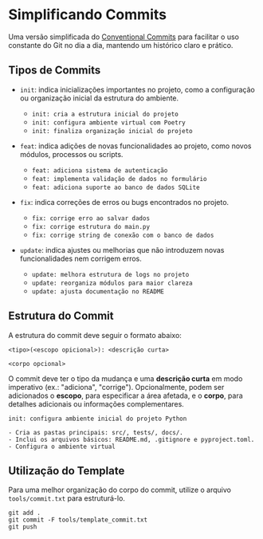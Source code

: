 # Simplificando Commits

Uma versão simplificada do [Conventional Commits](https://www.conventionalcommits.org/) para facilitar o uso constante do Git no dia a dia, mantendo um histórico claro e prático.

## Tipos de Commits

- `init`: indica inicializações importantes no projeto, como a configuração ou organização inicial da estrutura do ambiente.
  - `init: cria a estrutura inicial do projeto`
  - `init: configura ambiente virtual com Poetry`
  - `init: finaliza organização inicial do projeto`

- `feat`: indica adições de novas funcionalidades ao projeto, como novos módulos, processos ou scripts.
  - `feat: adiciona sistema de autenticação`
  - `feat: implementa validação de dados no formulário`
  - `feat: adiciona suporte ao banco de dados SQLite`

- `fix`: indica correções de erros ou bugs encontrados no projeto.
  - `fix: corrige erro ao salvar dados`
  - `fix: corrige estrutura do main.py`
  - `fix: corrige string de conexão com o banco de dados`

- `update`: indica ajustes ou melhorias que não introduzem novas funcionalidades nem corrigem erros.
  - `update: melhora estrutura de logs no projeto`
  - `update: reorganiza módulos para maior clareza`
  - `update: ajusta documentação no README`

## Estrutura do Commit

A estrutura do commit deve seguir o formato abaixo:

```text
<tipo>(<escopo opicional>): <descrição curta>

<corpo opcional>
```

O commit deve ter o tipo da mudança e uma **descrição curta** em modo imperativo (ex.: "adiciona", "corrige"). Opcionalmente, podem ser adicionados o **escopo**, para especificar a área afetada, e o **corpo**, para detalhes adicionais ou informações complementares.

```text
init: configura ambiente inicial do projeto Python

- Cria as pastas principais: src/, tests/, docs/.
- Inclui os arquivos básicos: README.md, .gitignore e pyproject.toml.
- Configura o ambiente virtual
```

## Utilização do Template

Para uma melhor organização do corpo do commit, utilize o arquivo `tools/commit.txt` para estruturá-lo.

```text
git add .
git commit -F tools/template_commit.txt
git push
```
